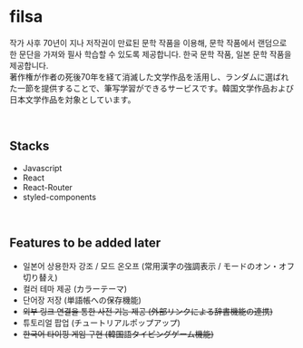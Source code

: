 # filsa

작가 사후 70년이 지나 저작권이 만료된 문학 작품을 이용해, 문학 작품에서 랜덤으로 한 문단을 가져와 필사 학습할 수 있도록 제공합니다. 한국 문학 작품, 일본 문학 작품을 제공합니다.  
著作権が作者の死後70年を経て消滅した文学作品を活用し、ランダムに選ばれた一節を提供することで、筆写学習ができるサービスです。韓国文学作品および日本文学作品を対象としています。

<br />

## Stacks

- Javascript
- React
- React-Router
- styled-components

<br />

## Features to be added later

- 일본어 상용한자 강조 / 모드 온오프 (常用漢字の強調表示 / モードのオン・オフ切り替え)
- 컬러 테마 제공 (カラーテーマ)
- 단어장 저장 (単語帳への保存機能)
- ~~외부 링크 연결을 통한 사전 기능 제공 (外部リンクによる辞書機能の連携)~~
- 튜토리얼 팝업 (チュートリアルポップアップ)
- ~~한국어 타이핑 게임 구현 (韓国語タイピングゲーム機能)~~
